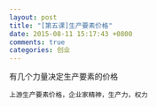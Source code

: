 ```yaml
---
layout: post
title: "[第五课]生产要素价格"
date: 2015-08-11 15:17:43 +0800
comments: true
categories: 创业
---
```


有几个力量决定生产要素的价格
```
上游生产要素价格，企业家精神，生产力，权力
```

